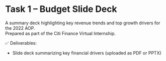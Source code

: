 # Task 1 – Budget Slide Deck

A summary deck highlighting key revenue trends and top growth drivers for the 2022 AOP.  
Prepared as part of the Citi Finance Virtual Internship.

✅ Deliverables:
- Slide deck summarizing key financial drivers (uploaded as PDF or PPTX)
